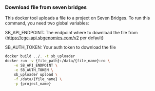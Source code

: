 ### Download  file from seven bridges

This docker tool uploads a file to a project on Seven Bridges.
To run this command, you need two global variables:

SB_API_ENDPOINT: The endpoint where to download the file from (https://cgc-api.sbgenomics.com/v2 per default)

SB_AUTH_TOKEN: Your auth token to download the file

```bash
docker build ../. -t sb_uploader
docker run -v {file_path}:/data/{file_name}:ro \
    -e SB_API_ENDPOINT \
    -e SB_AUTH_TOKEN \
    sb_uploader upload \
    -f /data/{file_name} \
    -p {project_name}
```